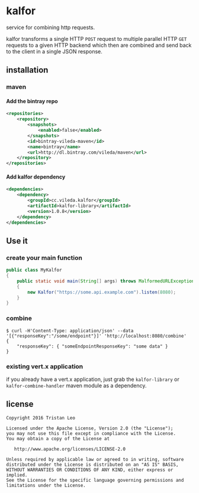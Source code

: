# kalfor
service for combining http requests.

kalfor transforms a single HTTP `POST` request to multiple parallel HTTP `GET` requests to a given HTTP backend
which then are combined and send back to the client in a single JSON response.

## installation

### maven

#### Add the bintray repo
```xml
<repositories>
    <repository>
        <snapshots>
            <enabled>false</enabled>
        </snapshots>
        <id>bintray-vileda-maven</id>
        <name>bintray</name>
        <url>http://dl.bintray.com/vileda/maven</url>
    </repository>
</repositories>
```

#### Add kalfor dependency
```xml
<dependencies>
    <dependency>
        <groupId>cc.vileda.kalfor</groupId>
        <artifactId>kalfor-library</artifactId>
        <version>1.0.8</version>
    </dependency>
</dependencies>
```

## Use it

### create your main function

```java
public class MyKalfor
{
	public static void main(String[] args) throws MalformedURLException
	{
		new Kalfor("https://some.api.example.com").listen(8080);
	}
}
```

### combine
```
$ curl -H'Content-Type: application/json' --data '[{"responseKey":"/some/endpoint"}]' 'http://localhost:8080/combine'
{
    "responseKey": { "someEndpointResponseKey": "some data" }
}
```

### existing vert.x application
if you already have a vert.x application, just grab the
`kalfor-library` or `kalfor-combine-handler` maven module as a dependency.

## license
```
Copyright 2016 Tristan Leo

Licensed under the Apache License, Version 2.0 (the "License");
you may not use this file except in compliance with the License.
You may obtain a copy of the License at

   http://www.apache.org/licenses/LICENSE-2.0

Unless required by applicable law or agreed to in writing, software
distributed under the License is distributed on an "AS IS" BASIS,
WITHOUT WARRANTIES OR CONDITIONS OF ANY KIND, either express or implied.
See the License for the specific language governing permissions and
limitations under the License.
```
